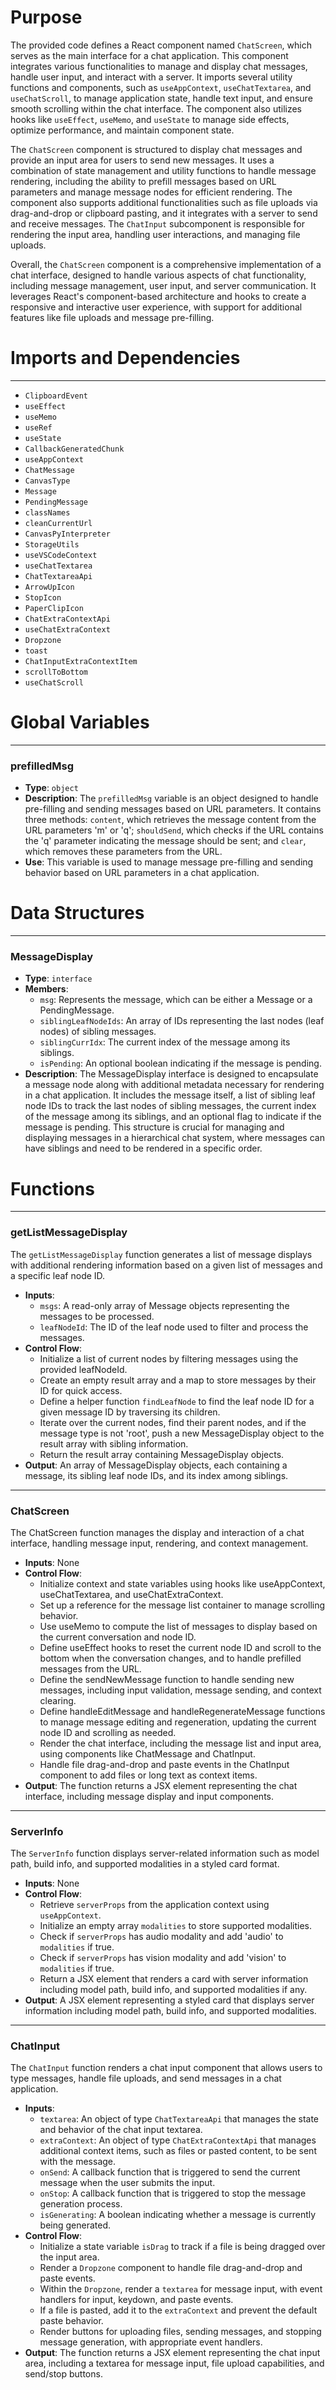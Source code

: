 # Purpose
The provided code defines a React component named `ChatScreen`, which serves as the main interface for a chat application. This component integrates various functionalities to manage and display chat messages, handle user input, and interact with a server. It imports several utility functions and components, such as `useAppContext`, `useChatTextarea`, and `useChatScroll`, to manage application state, handle text input, and ensure smooth scrolling within the chat interface. The component also utilizes hooks like `useEffect`, `useMemo`, and `useState` to manage side effects, optimize performance, and maintain component state.

The `ChatScreen` component is structured to display chat messages and provide an input area for users to send new messages. It uses a combination of state management and utility functions to handle message rendering, including the ability to prefill messages based on URL parameters and manage message nodes for efficient rendering. The component also supports additional functionalities such as file uploads via drag-and-drop or clipboard pasting, and it integrates with a server to send and receive messages. The `ChatInput` subcomponent is responsible for rendering the input area, handling user interactions, and managing file uploads.

Overall, the `ChatScreen` component is a comprehensive implementation of a chat interface, designed to handle various aspects of chat functionality, including message management, user input, and server communication. It leverages React's component-based architecture and hooks to create a responsive and interactive user experience, with support for additional features like file uploads and message pre-filling.
# Imports and Dependencies

---
- `ClipboardEvent`
- `useEffect`
- `useMemo`
- `useRef`
- `useState`
- `CallbackGeneratedChunk`
- `useAppContext`
- `ChatMessage`
- `CanvasType`
- `Message`
- `PendingMessage`
- `classNames`
- `cleanCurrentUrl`
- `CanvasPyInterpreter`
- `StorageUtils`
- `useVSCodeContext`
- `useChatTextarea`
- `ChatTextareaApi`
- `ArrowUpIcon`
- `StopIcon`
- `PaperClipIcon`
- `ChatExtraContextApi`
- `useChatExtraContext`
- `Dropzone`
- `toast`
- `ChatInputExtraContextItem`
- `scrollToBottom`
- `useChatScroll`


# Global Variables

---
### prefilledMsg
- **Type**: `object`
- **Description**: The `prefilledMsg` variable is an object designed to handle pre-filling and sending messages based on URL parameters. It contains three methods: `content`, which retrieves the message content from the URL parameters 'm' or 'q'; `shouldSend`, which checks if the URL contains the 'q' parameter indicating the message should be sent; and `clear`, which removes these parameters from the URL.
- **Use**: This variable is used to manage message pre-filling and sending behavior based on URL parameters in a chat application.


# Data Structures

---
### MessageDisplay
- **Type**: `interface`
- **Members**:
    - `msg`: Represents the message, which can be either a Message or a PendingMessage.
    - `siblingLeafNodeIds`: An array of IDs representing the last nodes (leaf nodes) of sibling messages.
    - `siblingCurrIdx`: The current index of the message among its siblings.
    - `isPending`: An optional boolean indicating if the message is pending.
- **Description**: The MessageDisplay interface is designed to encapsulate a message node along with additional metadata necessary for rendering in a chat application. It includes the message itself, a list of sibling leaf node IDs to track the last nodes of sibling messages, the current index of the message among its siblings, and an optional flag to indicate if the message is pending. This structure is crucial for managing and displaying messages in a hierarchical chat system, where messages can have siblings and need to be rendered in a specific order.


# Functions

---
### getListMessageDisplay
The `getListMessageDisplay` function generates a list of message displays with additional rendering information based on a given list of messages and a specific leaf node ID.
- **Inputs**:
    - `msgs`: A read-only array of Message objects representing the messages to be processed.
    - `leafNodeId`: The ID of the leaf node used to filter and process the messages.
- **Control Flow**:
    - Initialize a list of current nodes by filtering messages using the provided leafNodeId.
    - Create an empty result array and a map to store messages by their ID for quick access.
    - Define a helper function `findLeafNode` to find the leaf node ID for a given message ID by traversing its children.
    - Iterate over the current nodes, find their parent nodes, and if the message type is not 'root', push a new MessageDisplay object to the result array with sibling information.
    - Return the result array containing MessageDisplay objects.
- **Output**: An array of MessageDisplay objects, each containing a message, its sibling leaf node IDs, and its index among siblings.


---
### ChatScreen
The ChatScreen function manages the display and interaction of a chat interface, handling message input, rendering, and context management.
- **Inputs**: None
- **Control Flow**:
    - Initialize context and state variables using hooks like useAppContext, useChatTextarea, and useChatExtraContext.
    - Set up a reference for the message list container to manage scrolling behavior.
    - Use useMemo to compute the list of messages to display based on the current conversation and node ID.
    - Define useEffect hooks to reset the current node ID and scroll to the bottom when the conversation changes, and to handle prefilled messages from the URL.
    - Define the sendNewMessage function to handle sending new messages, including input validation, message sending, and context clearing.
    - Define handleEditMessage and handleRegenerateMessage functions to manage message editing and regeneration, updating the current node ID and scrolling as needed.
    - Render the chat interface, including the message list and input area, using components like ChatMessage and ChatInput.
    - Handle file drag-and-drop and paste events in the ChatInput component to add files or long text as context items.
- **Output**: The function returns a JSX element representing the chat interface, including message display and input components.


---
### ServerInfo
The `ServerInfo` function displays server-related information such as model path, build info, and supported modalities in a styled card format.
- **Inputs**: None
- **Control Flow**:
    - Retrieve `serverProps` from the application context using `useAppContext`.
    - Initialize an empty array `modalities` to store supported modalities.
    - Check if `serverProps` has audio modality and add 'audio' to `modalities` if true.
    - Check if `serverProps` has vision modality and add 'vision' to `modalities` if true.
    - Return a JSX element that renders a card with server information including model path, build info, and supported modalities if any.
- **Output**: A JSX element representing a styled card that displays server information including model path, build info, and supported modalities.


---
### ChatInput
The `ChatInput` function renders a chat input component that allows users to type messages, handle file uploads, and send messages in a chat application.
- **Inputs**:
    - `textarea`: An object of type `ChatTextareaApi` that manages the state and behavior of the chat input textarea.
    - `extraContext`: An object of type `ChatExtraContextApi` that manages additional context items, such as files or pasted content, to be sent with the message.
    - `onSend`: A callback function that is triggered to send the current message when the user submits the input.
    - `onStop`: A callback function that is triggered to stop the message generation process.
    - `isGenerating`: A boolean indicating whether a message is currently being generated.
- **Control Flow**:
    - Initialize a state variable `isDrag` to track if a file is being dragged over the input area.
    - Render a `Dropzone` component to handle file drag-and-drop and paste events.
    - Within the `Dropzone`, render a `textarea` for message input, with event handlers for input, keydown, and paste events.
    - If a file is pasted, add it to the `extraContext` and prevent the default paste behavior.
    - Render buttons for uploading files, sending messages, and stopping message generation, with appropriate event handlers.
- **Output**: The function returns a JSX element representing the chat input area, including a textarea for message input, file upload capabilities, and send/stop buttons.



